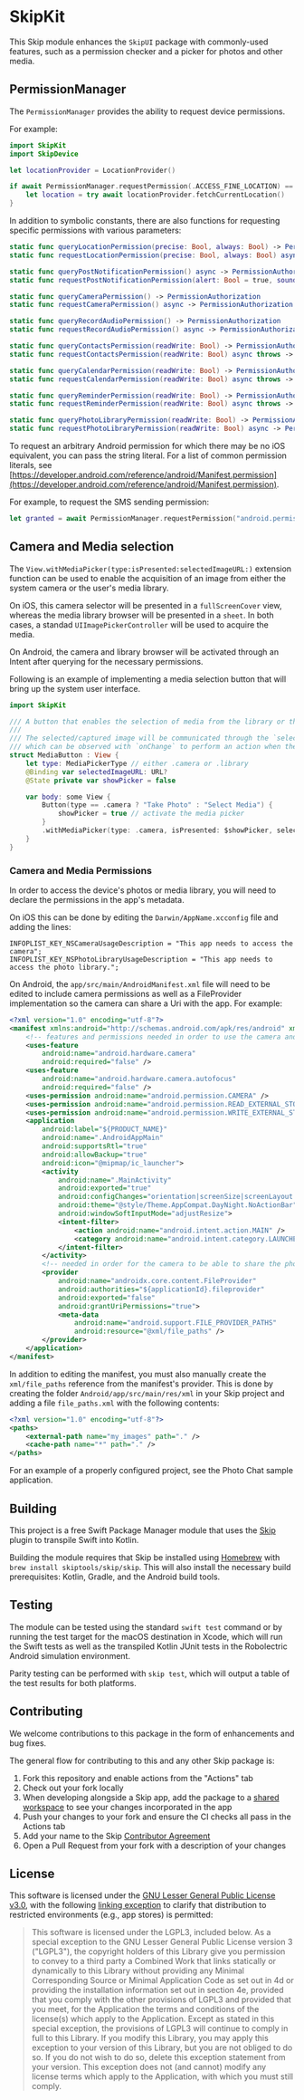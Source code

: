 # SkipKit

This Skip module enhances the `SkipUI` package with commonly-used features,
such as a permission checker and a picker for photos and other media.

## PermissionManager

The `PermissionManager` provides the ability to request device permissions.

For example:

```swift
import SkipKit
import SkipDevice

let locationProvider = LocationProvider()

if await PermissionManager.requestPermission(.ACCESS_FINE_LOCATION) == true {
    let location = try await locationProvider.fetchCurrentLocation()
}
```

In addition to symbolic constants, there are also functions for requesting
specific permissions with various parameters:

```swift
static func queryLocationPermission(precise: Bool, always: Bool) -> PermissionAuthorization
static func requestLocationPermission(precise: Bool, always: Bool) async -> PermissionAuthorization

static func queryPostNotificationPermission() async -> PermissionAuthorization
static func requestPostNotificationPermission(alert: Bool = true, sound: Bool = true, badge: Bool = true) async throws -> PermissionAuthorization

static func queryCameraPermission() -> PermissionAuthorization
static func requestCameraPermission() async -> PermissionAuthorization

static func queryRecordAudioPermission() -> PermissionAuthorization
static func requestRecordAudioPermission() async -> PermissionAuthorization

static func queryContactsPermission(readWrite: Bool) -> PermissionAuthorization
static func requestContactsPermission(readWrite: Bool) async throws -> PermissionAuthorization

static func queryCalendarPermission(readWrite: Bool) -> PermissionAuthorization
static func requestCalendarPermission(readWrite: Bool) async throws -> PermissionAuthorization

static func queryReminderPermission(readWrite: Bool) -> PermissionAuthorization
static func requestReminderPermission(readWrite: Bool) async throws -> PermissionAuthorization

static func queryPhotoLibraryPermission(readWrite: Bool) -> PermissionAuthorization
static func requestPhotoLibraryPermission(readWrite: Bool) async -> PermissionAuthorization
```

To request an arbitrary Android permission for which there may be no
iOS equivalent, you can pass the string literal. For a list of common permission literals, see
[https://developer.android.com/reference/android/Manifest.permission](https://developer.android.com/reference/android/Manifest.permission).

For example, to request the SMS sending permission:

```swift
let granted = await PermissionManager.requestPermission("android.permission.SEND_SMS")
```


## Camera and Media selection

The `View.withMediaPicker(type:isPresented:selectedImageURL:)` extension function
can be used to enable the acquisition of an image from either the system camera 
or the user's media library. 

On iOS, this camera selector will be presented in a `fullScreenCover` view, 
whereas the media library browser will be presented in a `sheet`. In both cases,
a standad `UIImagePickerController` will be used to acquire the media.

On Android, the camera and library browser will be activated through 
an Intent after querying for the necessary permissions.

Following is an example of implementing a media selection button that 
will bring up the system user interface.

```swift
import SkipKit

/// A button that enables the selection of media from the library or the taking of a photo.
///
/// The selected/captured image will be communicated through the `selectedImageURL` binding,
/// which can be observed with `onChange` to perform an action when the media URL is acquired.
struct MediaButton : View {
    let type: MediaPickerType // either .camera or .library
    @Binding var selectedImageURL: URL?
    @State private var showPicker = false

    var body: some View {
        Button(type == .camera ? "Take Photo" : "Select Media") {
            showPicker = true // activate the media picker
        }
        .withMediaPicker(type: .camera, isPresented: $showPicker, selectedImageURL: $selectedImageURL)
    }
}
```

### Camera and Media Permissions

In order to access the device's photos or media library, you will need to 
declare the permissions in the app's metadata.

On iOS this can be done by editing the `Darwin/AppName.xcconfig` file and adding the lines:

```
INFOPLIST_KEY_NSCameraUsageDescription = "This app needs to access the camera";
INFOPLIST_KEY_NSPhotoLibraryUsageDescription = "This app needs to access the photo library.";
```

On Android, the `app/src/main/AndroidManifest.xml` file will need to be edited to include 
camera permissions as well as a FileProvider implementation so the camera can share a Uri with the app. For example:

```xml
<?xml version="1.0" encoding="utf-8"?>
<manifest xmlns:android="http://schemas.android.com/apk/res/android" xmlns:tools="http://schemas.android.com/tools">
    <!-- features and permissions needed in order to use the camera and read/write photos -->
    <uses-feature
        android:name="android.hardware.camera"
        android:required="false" />
    <uses-feature
        android:name="android.hardware.camera.autofocus"
        android:required="false" />
    <uses-permission android:name="android.permission.CAMERA" />
    <uses-permission android:name="android.permission.READ_EXTERNAL_STORAGE" />
    <uses-permission android:name="android.permission.WRITE_EXTERNAL_STORAGE" />
    <application
        android:label="${PRODUCT_NAME}"
        android:name=".AndroidAppMain"
        android:supportsRtl="true"
        android:allowBackup="true"
        android:icon="@mipmap/ic_launcher">
        <activity
            android:name=".MainActivity"
            android:exported="true"
            android:configChanges="orientation|screenSize|screenLayout|keyboardHidden|mnc|colorMode|density|fontScale|fontWeightAdjustment|keyboard|layoutDirection|locale|mcc|navigation|smallestScreenSize|touchscreen|uiMode"
            android:theme="@style/Theme.AppCompat.DayNight.NoActionBar"
            android:windowSoftInputMode="adjustResize">
            <intent-filter>
                <action android:name="android.intent.action.MAIN" />
                <category android:name="android.intent.category.LAUNCHER" />
            </intent-filter>
        </activity>
        <!-- needed in order for the camera to be able to share the photo with the app -->
        <provider
            android:name="androidx.core.content.FileProvider"
            android:authorities="${applicationId}.fileprovider"
            android:exported="false"
            android:grantUriPermissions="true">
            <meta-data
                android:name="android.support.FILE_PROVIDER_PATHS"
                android:resource="@xml/file_paths" />
        </provider>
    </application>
</manifest>
```

In addition to editing the manifest, you must also manually create the `xml/file_paths` reference from the manifest's provider. This is done by creating the folder `Android/app/src/main/res/xml` in your Skip project and adding a file `file_paths.xml` with the following contents:

```xml
<?xml version="1.0" encoding="utf-8"?>
<paths>
    <external-path name="my_images" path="." />
    <cache-path name="*" path="." />
</paths>
```

For an example of a properly configured project, see the Photo Chat sample application.

## Building

This project is a free Swift Package Manager module that uses the
[Skip](https://skip.tools) plugin to transpile Swift into Kotlin.

Building the module requires that Skip be installed using 
[Homebrew](https://brew.sh) with `brew install skiptools/skip/skip`.
This will also install the necessary build prerequisites:
Kotlin, Gradle, and the Android build tools.

## Testing

The module can be tested using the standard `swift test` command
or by running the test target for the macOS destination in Xcode,
which will run the Swift tests as well as the transpiled
Kotlin JUnit tests in the Robolectric Android simulation environment.

Parity testing can be performed with `skip test`,
which will output a table of the test results for both platforms.

## Contributing

We welcome contributions to this package in the form of enhancements and bug fixes.

The general flow for contributing to this and any other Skip package is:

1. Fork this repository and enable actions from the "Actions" tab
2. Check out your fork locally
3. When developing alongside a Skip app, add the package to a [shared workspace](https://skip.tools/docs/contributing) to see your changes incorporated in the app
4. Push your changes to your fork and ensure the CI checks all pass in the Actions tab
5. Add your name to the Skip [Contributor Agreement](https://github.com/skiptools/clabot-config)
6. Open a Pull Request from your fork with a description of your changes

## License

This software is licensed under the
[GNU Lesser General Public License v3.0](https://spdx.org/licenses/LGPL-3.0-only.html),
with the following
[linking exception](https://spdx.org/licenses/LGPL-3.0-linking-exception.html)
to clarify that distribution to restricted environments (e.g., app stores)
is permitted:

> This software is licensed under the LGPL3, included below.
> As a special exception to the GNU Lesser General Public License version 3
> ("LGPL3"), the copyright holders of this Library give you permission to
> convey to a third party a Combined Work that links statically or dynamically
> to this Library without providing any Minimal Corresponding Source or
> Minimal Application Code as set out in 4d or providing the installation
> information set out in section 4e, provided that you comply with the other
> provisions of LGPL3 and provided that you meet, for the Application the
> terms and conditions of the license(s) which apply to the Application.
> Except as stated in this special exception, the provisions of LGPL3 will
> continue to comply in full to this Library. If you modify this Library, you
> may apply this exception to your version of this Library, but you are not
> obliged to do so. If you do not wish to do so, delete this exception
> statement from your version. This exception does not (and cannot) modify any
> license terms which apply to the Application, with which you must still
> comply.

